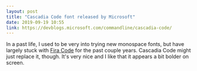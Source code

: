 ```yaml
---
layout: post
title: "Cascadia Code font released by Microsoft"
date: 2019-09-19 10:55
link: https://devblogs.microsoft.com/commandline/cascadia-code/
---
```


In a past life, I used to be very into trying new monospace fonts, but have largely stuck with [Fira Code](https://github.com/tonsky/FiraCode) for the past couple years. Cascadia Code might just replace it, though. It's very nice and I like that it appears a bit bolder on screen.
